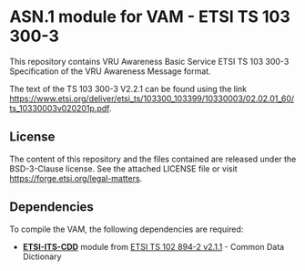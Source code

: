 # ASN.1 module for VAM - ETSI TS 103 300-3

This repository contains VRU Awareness Basic Service ETSI TS 103 300-3  Specification of the VRU Awareness Message format.

The text of the TS 103 300-3 V2.2.1 can be found using the link https://www.etsi.org/deliver/etsi_ts/103300_103399/10330003/02.02.01_60/ts_10330003v020201p.pdf.

## License

The content of this repository and the files contained are released under the BSD-3-Clause license.
See the attached LICENSE file or visit https://forge.etsi.org/legal-matters.

## Dependencies

To compile the VAM, the following dependencies are required:

- **[ETSI-ITS-CDD](https://forge.etsi.org/rep/ITS/asn1/cdd_ts102894_2)** module from [ETSI TS 102 894-2 v2.1.1](https://www.etsi.org/deliver/etsi_ts/102800_102899/10289402/02.01.01_60/ts_10289402v020101p.pdf) - Common Data Dictionary
